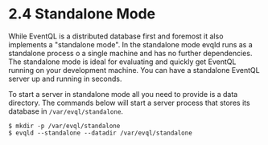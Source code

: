 2.4 Standalone Mode
===========

While EventQL is a distributed database first and foremost it also implements a
"standalone mode". In the standalone mode evqld runs as a standalone process o
a single machine and has no further dependencies. The standalone mode is ideal
for evaluating and quickly get EventQL running on your development machine. You
can have a standalone EventQL server up and running in seconds.

To start a server in standalone mode all you need to provide is a data directory.
The commands below will start a server process that stores its database in
`/var/evql/standalone`.

    $ mkdir -p /var/evql/standalone
    $ evqld --standalone --datadir /var/evql/standalone

